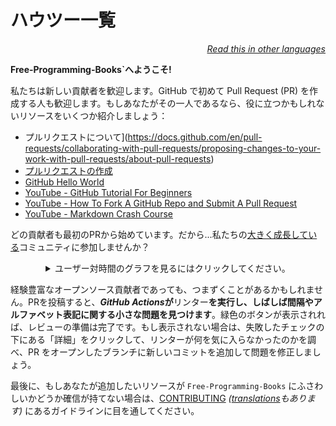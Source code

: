 # ハウツー一覧

<div align="right" markdown="1">

*[Read this in other languages](README.md#translations)*

</div>

**Free-Programming-Books`へようこそ!**

私たちは新しい貢献者を歓迎します。GitHub で初めて Pull Request (PR) を作成する人も歓迎します。もしあなたがその一人であるなら、役に立つかもしれないリソースをいくつか紹介しましょう：

* プルリクエストについて](https://docs.github.com/en/pull-requests/collaborating-with-pull-requests/proposing-changes-to-your-work-with-pull-requests/about-pull-requests)
* [プルリクエストの作成](https://docs.github.com/en/pull-requests/collaborating-with-pull-requests/proposing-changes-to-your-work-with-pull-requests/creating-a-pull-request)
* [GitHub Hello World](https://docs.github.com/en/get-started/quickstart/hello-world)
* [YouTube - GitHub Tutorial For Beginners](https://www.youtube.com/watch?v=0fKg7e37bQE)
* [YouTube - How To Fork A GitHub Repo and Submit A Pull Request](https://www.youtube.com/watch?v=G1I3HF4YWEw)
* [YouTube - Markdown Crash Course](https://www.youtube.com/watch?v=HUBNt18RFbo)


どの貢献者も最初のPRから始めています。だから...私たちの[大きく成長している](https://www.apiseven.com/en/contributor-graph?chart=contributorOverTime&repo=ebookfoundation/free-programming-books)コミュニティに参加しませんか？

<details align="center" markdown="1">
<summary>ユーザー対時間のグラフを見るにはクリックしてください。</summary>

[![EbookFoundation/free-programming-books's Contributor over time Graph](https://contributor-overtime-api.apiseven.com/contributors-svg?chart=contributorOverTime&repo=ebookfoundation/free-programming-books)](https://www.apiseven.com/en/contributor-graph?chart=contributorOverTime&repo=ebookfoundation/free-programming-books)

[![EbookFoundation/free-programming-books's Monthly Active Contributors graph](https://contributor-overtime-api.apiseven.com/contributors-svg?chart=contributorMonthlyActivity&repo=ebookfoundation/free-programming-books)](https://www.apiseven.com/en/contributor-graph?chart=contributorMonthlyActivity&repo=ebookfoundation/free-programming-books)

</details>

経験豊富なオープンソース貢献者であっても、つまずくことがあるかもしれません。PRを投稿すると、***GitHub Actions*が**リンター**を実行し、しばしば間隔やアルファベット表記に関する小さな問題を見つけます**。緑色のボタンが表示されれば、レビューの準備は完了です。もし表示されない場合は、失敗したチェックの下にある「詳細」をクリックして、リンターが何を気に入らなかったのかを調べ、PR をオープンしたブランチに新しいコミットを追加して問題を修正しましょう。

最後に、もしあなたが追加したいリソースが `Free-Programming-Books` にふさわしいかどうか確信が持てない場合は、[CONTRIBUTING](CONTRIBUTING.md) *([translations](README.md#translations)もあります)* にあるガイドラインに目を通してください。